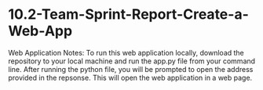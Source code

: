 # 10.2-Team-Sprint-Report-Create-a-Web-App

Web Application Notes:
To run this web application locally, download the repository to your local machine and run the app.py file from your command line. After running the python file, you will be prompted to open the address provided in the repsonse. This will open the web application in a web page. 